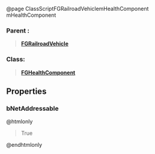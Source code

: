 @page ClassScriptFGRailroadVehiclemHealthComponent mHealthComponent
### Parent :
<b><a href="_class_script_f_g_railroad_vehicle.html"><blockquote>FGRailroadVehicle</blockquote></a></b>
### Class:
<b><a href="_class_script_f_g_health_component.html"><blockquote>FGHealthComponent</blockquote></a></b>
## Properties
### bNetAddressable
@htmlonly
<blockquote>True</blockquote>
@endhtmlonly

